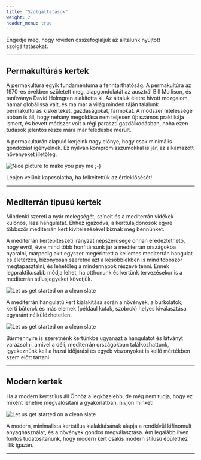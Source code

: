 ```yaml
---
title: "Szolgáltatások"
weight: 2
header_menu: true
---
```


Engedje meg, hogy röviden összefoglaljuk az álltalunk nyújtott szolgáltatásokat.

---

## Permakultúrás kertek

 A permakultúra egyik fundamentuma a fenntarthatóság. A permakultúra az 1970-es években született meg, alapgondolatát az ausztrál Bill Mollison, és tanítványa David Holmgren alakította ki. Az általuk életre hívott mozgalom hamar globálissá vált, és ma már a világ minden táján találunk permakultúrás kiskerteket, gazdaságokat, farmokat. A módszer hitelessége abban is áll, hogy néhány megoldása nem teljesen új: számos praktikája ismert, és bevett módszer volt a régi paraszti gazdálkodásban, noha ezen tudások jelentős része mára már feledésbe merült.
 
 A permakultúrán alapuló kerjeink nagy előnye, hogy csak minimális gondozást igényelnek. Ez nyilván kompromisszumokkal is jár, az alkamazott növényeket illetőleg.
 
![Nice picture to make you pay me ;-)](images/permaculture.jpg)

Lépjen velünk kapcsolatba, ha felkeltettük az érdeklősését!

---

## Mediterrán tipusú kertek

Mindenki szereti a nyár melegségét, színeit és a mediterrán vidékek különös, laza hangulatát. Ehhez igazodva, a kerttulajdonosok egyre többször mediterrán kert kivitelezésével bíznak meg bennünket.

A mediterrán kertépítészeti irányzat népszerűsége onnan eredeztethető, hogy évről, évre mind több honfitársunk jár a mediterrán országokba nyaralni, márpedig akit egyszer megérintett a kellemes mediterrán hangulat és életérzés, bizonyosan szeretné azt a későbbiekben is mind többször megtapasztalni, és lehetőleg a mindennapok részévé tenni. Ennek legpraktikusabb módja lehet, ha otthonunk és kertünk tervezésekor is a mediterrán stílusjegyeket követjük.

![Let us get started on a clean slate](images/mediterran.jpg)

A mediterrán hangulatú kert kialakítása során a növények, a burkolatok, kerti bútorok és más elemek (például kutak, szobrok) helyes kiválasztása egyaránt nélkülözhetetlen.

![Let us get started on a clean slate](images/mediterran2.jpg)

Bármennyire is szeretnénk kertünkbe ugyanazt a hangulatot és látványt varázsolni, amivel a déli, mediterrán országokban találkozhattunk, igyekeznünk kell a hazai időjárási és egyéb viszonyokat is kellő mértékben szem előtt tartani.

---

## Modern kertek

Ha a modern kertstílus áll Önhöz a legközelebb, de még nem tudja, hogy ez miként lehetne megvalósítani a gyakorlatban, hívjon minket!

![Let us get started on a clean slate](images/modern.jpg)

A modern, minimalista kertstílus kialakításának alapja a rendkívül kifinomult anyaghasználat, és a növények gondos megválasztása. Ám legalább ilyen fontos tudatosítanunk, hogy modern kert csakis modern stílusú épülethez illik igazán.


---

